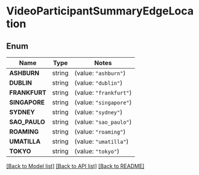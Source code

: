 # VideoParticipantSummaryEdgeLocation

## Enum
Name | Type | Notes
------------ | ------------- | -------------
**ASHBURN** | string | (value: `"ashburn"`)
**DUBLIN** | string | (value: `"dublin"`)
**FRANKFURT** | string | (value: `"frankfurt"`)
**SINGAPORE** | string | (value: `"singapore"`)
**SYDNEY** | string | (value: `"sydney"`)
**SAO_PAULO** | string | (value: `"sao_paulo"`)
**ROAMING** | string | (value: `"roaming"`)
**UMATILLA** | string | (value: `"umatilla"`)
**TOKYO** | string | (value: `"tokyo"`)


[[Back to Model list]](../README.md#documentation-for-models) [[Back to API list]](../README.md#documentation-for-api-endpoints) [[Back to README]](../README.md)


